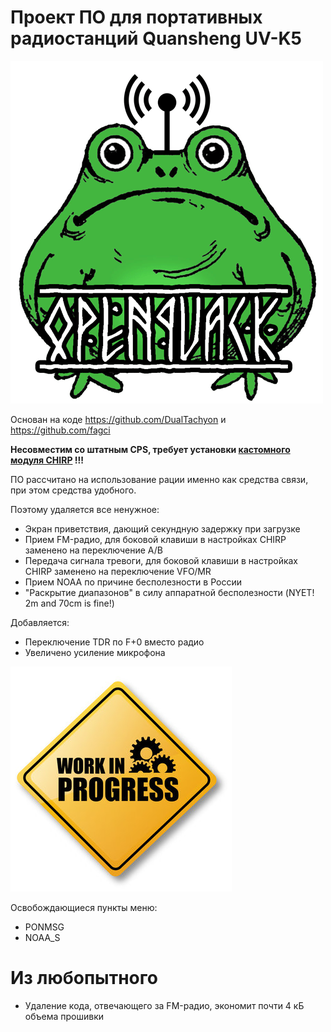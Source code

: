 # Проект ПО для портативных радиостанций Quansheng UV-K5
![OpenQUACK](images/openquack.png)

Основан на коде https://github.com/DualTachyon и https://github.com/fagci  

__Несовместим со штатным CPS, требует установки [кастомного модуля CHIRP](https://github.com/rebezhir/openquack-chirp-driver) !!!__  

ПО рассчитано на использование рации именно как средства связи, при этом средства удобного.

Поэтому удаляется все ненужное:
* Экран приветствия, дающий секундную задержку при загрузке
* Прием FM-радио, для боковой клавиши в настройках CHIRP заменено на переключение A/B
* Передача сигнала тревоги, для боковой клавиши в настройках CHIRP заменено на переключение VFO/MR
* Прием NOAA по причине бесполезности в России
* "Раскрытие диапазонов" в силу аппаратной бесполезности (NYET! 2m and 70cm is fine!)


Добавляется:  

* Переключение TDR по F+0 вместо радио
* Увеличено усиление микрофона

![OpenQUACK](images/work_in_progress.jpg)  

Освобождающиеся пункты меню:  
* PONMSG
* NOAA_S

# Из любопытного
* Удаление кода, отвечающего за FM-радио, экономит почти 4 кБ объема прошивки
